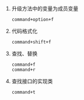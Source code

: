 1. 升级方法中的变量为成员变量

   ```shell
   command+option+f
   ```

2. 代码格式化

   ```idea
   command+shift+f
   ```

3. 查找、替换

   ```idea
   command+f
   command+r
   ```

4. 查找接口的实现类

   ```log
   command+t
   ```

   